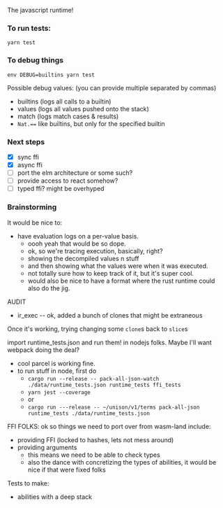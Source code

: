 
The javascript runtime!

### To run tests:
```
yarn test
```

### To debug things
```
env DEBUG=builtins yarn test
```

Possible debug values: (you can provide multiple separated by commas)

- builtins (logs all calls to a builtin)
- values (logs all values pushed onto the stack)
- match (logs match cases & results)
- `Nat.==` like builtins, but only for the specified builtin

### Next steps

- [x] sync ffi
- [x] async ffi
- [ ] port the elm architecture or some such?
- [ ] provide access to react somehow?
- [ ] typed ffi? might be overhyped

### Brainstorming

It would be nice to:
- have evaluation logs on a per-value basis.
  - oooh yeah that would be so dope.
  - ok, so we're tracing execution, basically, right?
  - showing the decompiled values n stuff
  - and then showing what the values were when it was executed.
  - not totally sure how to keep track of it, but it's super cool.
  - would also be nice to have a format where the rust runtime could also do the jig.


AUDIT
- ir_exec -- ok, added a bunch of clones that might be extraneous


Once it's working, trying changing some `clone`s back to `slice`s

import runtime_tests.json and run them! in nodejs folks. Maybe I'll want webpack doing the deal?
- cool parcel is working fine.
- to run stuff in node, first do
  - `cargo run --release -- pack-all-json-watch ./data/runtime_tests.json runtime_tests ffi_tests`
  - `yarn jest --coverage`
  - or
  - `cargo run ---release -- ~/unison/v1/terms pack-all-json runtime_tests ./data/runtime_tests.json`

FFI FOLKS:
ok so things we need to port over from wasm-land include:
- providing FFI (locked to hashes, lets not mess around)
- providing arguments
  - this means we need to be able to check types
  - also the dance with concretizing the types of abilities, it would be nice if that were fixed folks

Tests to make:
- abilities with a deep stack
